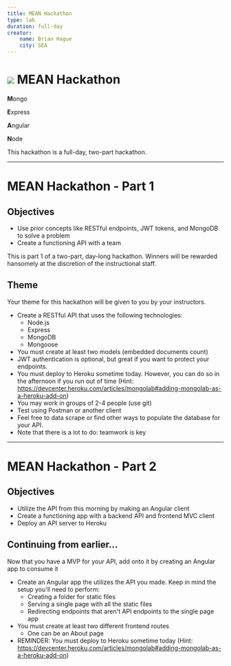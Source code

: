 ```yaml
---
title: MEAN Hackathon
type: lab
duration: full-day
creator:
    name: Brian Hague
    city: SEA
---
```


# ![](https://ga-dash.s3.amazonaws.com/production/assets/logo-9f88ae6c9c3871690e33280fcf557f33.png) MEAN Hackathon

**M**ongo

**E**xpress

**A**ngular

**N**ode

This hackathon is a full-day, two-part hackathon.

---

# MEAN Hackathon - Part 1

## Objectives

* Use prior concepts like RESTful endpoints, JWT tokens, and MongoDB to solve a problem
* Create a functioning API with a team

This is part 1 of a two-part, day-long hackathon. Winners will be rewarded hansomely at the discretion of the instructional staff.

## Theme

Your theme for this hackathon will be given to you by your instructors.

* Create a RESTful API that uses the following technologies:
  * Node.js
  * Express
  * MongoDB
  * Mongoose
* You must create at least two models (embedded documents count)
* JWT authentication is optional, but great if you want to protect your endpoints.
* You must deploy to Heroku sometime today. However, you can do so in the afternoon if you run out of time (Hint: https://devcenter.heroku.com/articles/mongolab#adding-mongolab-as-a-heroku-add-on)
* You may work in groups of 2-4 people (use git)
* Test using Postman or another client
* Feel free to data scrape or find other ways to populate the database for your API.
* Note that there is a lot to do: teamwork is key

---

# MEAN Hackathon - Part 2

## Objectives

* Utilize the API from this morning by making an Angular client
* Create a functioning app with a backend API and frontend MVC client
* Deploy an API server to Heroku

## Continuing from earlier...

Now that you have a MVP for your API, add onto it by creating an Angular app to consume it

* Create an Angular app the utilizes the API you made. Keep in mind the setup you'll need to perform:
  * Creating a folder for static files
  * Serving a single page with all the static files
  * Redirecting endpoints that aren't API endpoints to the single page app
* You must create at least two different frontend routes
  * One can be an About page
* REMINDER: You must deploy to Heroku sometime today (Hint: https://devcenter.heroku.com/articles/mongolab#adding-mongolab-as-a-heroku-add-on)
